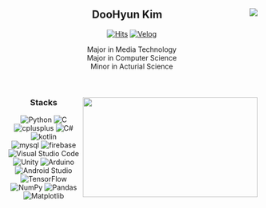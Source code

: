 <div align="center">
  
  <img align="right" src="http://mazassumnida.wtf/api/v2/generate_badge?boj=abc3279"/>
  
  ## DooHyun Kim
  [![Hits](https://hits.seeyoufarm.com/api/count/incr/badge.svg?url=https%3A%2F%2Fgithub.com%2Fabc3279&count_bg=%23A549E6&title_bg=%23555555&icon=github.svg&icon_color=%23E7E7E7&title=hits&edge_flat=false)](https://github.com/abc3279)  <a href = "https://velog.io/@abc3279/about"> <img src="https://img.shields.io/badge/Velog-20C997.svg?&style=flat-square&logo=Velog&logoColor=white" alt="Velog"> </a> 
  <!-- <a href = "https://velog.io/@abc3279/about"> <img src="https://img.shields.io/badge/notion-000000.svg?&style=flat-square&logo=notion&logoColor=white" alt="notion"> </a> -->


  Major in Media Technology  
  Major in Computer Science  
  Minor in Acturial Science

  </br>
</div>  

<!-- jupyter%20notebook -->

<div align="center"> 
<!--   language 수가 충분할 때 height 속성 삭제 -->
  <img align="right" src="https://github-readme-stats.vercel.app/api/top-langs/?username=abc3279&layout=compact&theme=dracula&hide=ShaderLab,HLSL&cache_seconds=1800"  height=200px width=350px/>
  
  ### Stacks
  <img src="https://img.shields.io/badge/Python-3776AB.svg?&style=flat-square&logo=Python&logoColor=white" alt="Python">
  <img src="https://img.shields.io/badge/C-A8B9CC.svg?&style=flat-square&logo=C&logoColor=white" alt="C">
  <img src="https://img.shields.io/badge/-C++-00599C.svg?&style=flat-square&logo=cplusplus&logoColor=white" alt="cplusplus">
  <img src="https://img.shields.io/badge/C%23-007ACC.svg?&style=flat-square&logo=cplusplus&logoColor=white" alt="C#">
  <img src="https://img.shields.io/badge/Kotlin-7F52FF.svg?&style=flat-square&logo=kotlin&logoColor=white" alt="kotlin">
  </br>
  
  <img src="https://img.shields.io/badge/MySQL-4479A1.svg?&style=flat-square&logo=mysql&logoColor=white" alt="mysql">
  <img src="https://img.shields.io/badge/Firebase-DD2C00.svg?&style=flat-square&logo=firebase&logoColor=white" alt="firebase">
  </br>
  
  <img src="https://img.shields.io/badge/Visual%20Studio%20Code-007ACC.svg?&style=flat-square&logo=Visual%20Studio%20Code&logoColor=white" alt="Visual Studio Code">
  <img src="https://img.shields.io/badge/Unity-F8F8F8.svg?&style=flat-square&logo=Unity&logoColor=black" alt="Unity">
  <img src="https://img.shields.io/badge/Arduino-00878F.svg?&style=flat-square&logo=arduino&logoColor=white" alt="Arduino">
  <img src="https://img.shields.io/badge/Android%20Studio-3DDC84.svg?&style=flat-square&logo=Android%20Studio&logoColor=white" alt="Android Studio">
  </br>
  
  <img src="https://img.shields.io/badge/TensorFlow-FF6F00.svg?&style=flat-square&logo=tensorflow&logoColor=white" alt="TensorFlow">
  <img src="https://img.shields.io/badge/NumPy-013243.svg?&style=flat-square&logo=numpy&logoColor=white" alt="NumPy">
  <img src="https://img.shields.io/badge/Pandas-150458.svg?&style=flat-square&logo=pandas&logoColor=white" alt="Pandas">
  <img src="https://img.shields.io/badge/Matplotlib-0077B6.svg?&style=flat-square&logo=Matplotlib&logoColor=white" alt="Matplotlib">
  </br>

</div>
